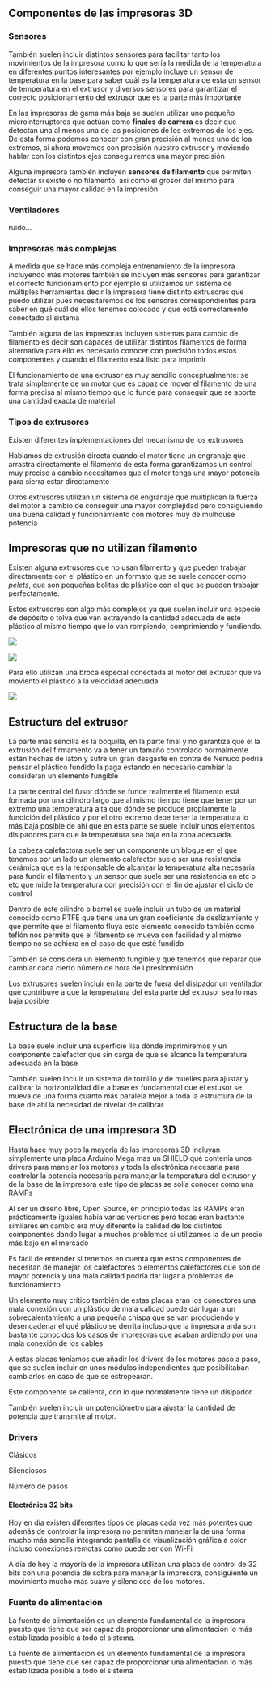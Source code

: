 ## Componentes de las impresoras 3D




### Sensores

También suelen incluir distintos sensores para facilitar tanto los movimientos de la impresora como lo que sería la medida de la temperatura en diferentes puntos interesantes por ejemplo incluye un sensor de temperatura en la base para saber cuál es la temperatura de esta un sensor de temperatura en el extrusor y diversos sensores para garantizar el correcto posicionamiento del extrusor que es la parte más importante

En las impresoras de gama más baja se suelen utilizar uno pequeño microinterruptores que actúan como **finales de carrera** es decir que detectan una al menos una de las posiciones de los extremos de los ejes.  De esta forma podemos  conocer con gran precisión al menos uno de loa extremos, si ahora movemos con precisión nuestro extrusor y moviendo hablar con los distintos ejes conseguiremos una mayor precisión


Alguna impresora también incluyen **sensores de filamento** que permiten detectar si existe o no filamento, así como el grosor del mismo para conseguir una mayor calidad en la impresión

### Ventiladores

ruido...


### Impresoras más complejas

A medida que se hace más compleja entrenamiento de la impresora incluyendo más motores también se incluyen más sensores para garantizar el correcto funcionamiento por ejemplo si utilizamos un sistema de múltiples herramientas decir la impresora tiene distinto extrusores que puedo utilizar pues necesitaremos de los sensores correspondientes para saber en qué cuál de ellos tenemos colocado y que está correctamente conectado al sistema

También alguna de las impresoras incluyen sistemas para cambio de filamento es decir son capaces de utilizar distintos filamentos de forma alternativa para ello es necesario conocer con precisión todos estos componentes y cuando el filamento está listo para imprimir

El funcionamiento de una extrusor es muy sencillo conceptualmente: se trata simplemente de un motor que es capaz de mover el filamento de una forma precisa al mismo tiempo que lo funde para conseguir que se aporte una cantidad exacta de material

### Tipos de extrusores

Existen diferentes implementaciones del mecanismo de los extrusores

Hablamos de extrusión directa cuando el motor tiene un engranaje que arrastra directamente el filamento de esta forma garantizamos un control muy preciso a cambio necesitamos que el motor tenga una mayor potencia para sierra estar directamente


Otros extrusores utilizan un sistema de engranaje que multiplican la fuerza del motor a cambio de conseguir una mayor complejidad pero consiguiendo una buena calidad y funcionamiento con motores muy de mulhouse potencia


## Impresoras que no utilizan filamento

Existen alguna extrusores que no usan filamento y que pueden trabajar directamente con el plástico en un formato que se suele conocer como *pelets*, que son pequeñas bolitas de plástico con el que se pueden trabajar perfectamente. 

Estos extrusores son algo más complejos ya que suelen incluir una especie de depósito o tolva que van extrayendo la cantidad adecuada de este plástico al mismo tiempo que lo van rompiendo, comprimiendo y fundiendo.

![](./images/extrusorPelets.jpg)

![](./images/universal_pellet_extruder_3d_druck_3d_printing1.jpg)


Para ello utilizan una broca especial conectada al motor del extrusor que va moviento el plástico a la velocidad adecuada

![](./images/broca.jpg)


## Estructura del extrusor

La parte más sencilla es la boquilla, en la parte final y no garantiza que el la extrusión del firmamento va a tener un tamaño controlado normalmente están hechas de latón y sufre un gran desgaste en contra de Nenuco podría pensar el plástico fundido la paga estando en necesario cambiar la consideran un elemento fungible

La parte central del fusor dónde se funde realmente el filamento está formada por una cilindro largo que al mismo tiempo tiene que tener por un extremo una temperatura alta que dónde se produce propiamente la fundición del plástico y por el otro extremo debe tener la temperatura lo más baja posible de ahí que en esta parte se suele incluir unos elementos disipadores para que la temperatura sea baja en la zona adecuada.

La cabeza calefactora suele ser un componente un bloque en el que tenemos por un lado un elemento calefactor suele ser una resistencia cerámica que es la responsable de alcanzar la temperatura alta necesaria para fundir el filamento y un sensor que suele ser una resistencia en etc o etc que mide la temperatura con precisión con el fin de ajustar el ciclo de control

Dentro de este cilindro o barrel se suele incluir un tubo de un material conocido como PTFE que tiene una un gran coeficiente de deslizamiento y que permite que el filamento fluya este elemento conocido también como teflón nos permite que el filamento se mueva con facilidad y al mismo tiempo no se adhiera en el caso de que esté fundido

También se considera un elemento fungible y que tenemos que reparar que cambiar cada cierto número de hora de i.presionmisión

Los extrusores suelen incluir en la parte de fuera del disipador un ventilador que contribuye a que la temperatura del esta parte del extrusor sea lo más baja posible


## Estructura de la base

La base suele incluir una superficie lisa dónde imprimiremos y un componente calefactor que sin carga de que se alcance la temperatura adecuada en la base


También suelen incluir un sistema de tornillo y de muelles para ajustar y calibrar la horizontalidad dile a base es fundamental que el estusor se mueva de una forma cuanto más paralela mejor a toda la estructura de la base de ahí la necesidad de nivelar de calibrar


## Electrónica de una impresora 3D

Hasta hace muy poco la mayoría de las impresoras 3D incluyan simplemente una placa Arduino Mega mas  un SHIELD qué contenía unos  drivers para manejar los motores y toda la electrónica necesaria para controlar la potencia necesaria para manejar la temperatura del extrusor y de la base de la impresora este tipo de placas se solía conocer como una RAMPs

Al ser un diseño libre, Open Source, en principio todas las RAMPs eran prácticamente iguales había varias versiones pero todas eran bastante similares en cambio era muy diferente la calidad de los distintos componentes dando lugar a muchos problemas si utilizamos la de un precio más bajo en el mercado


Es fácil de entender si tenemos en cuenta que estos componentes de necesitan de manejar los calefactores o elementos calefactores que son de mayor potencia y una mala calidad podría dar lugar a problemas de funcionamiento

Un elemento muy crítico también de estas placas eran los conectores una mala conexión con un plástico de mala calidad puede dar lugar a un sobrecalentamiento a una pequeña chispa que se van produciendo y desencadenar el qué plástico se derrita incluso que la impresora arda son bastante conocidos los casos de impresoras que acaban ardiendo por una mala conexión de los cables

A estas placas teníamos que añadir los drivers de los motores paso a paso, que se suelen incluir en unos módulos independientes que posibilitaban cambiarlos en caso de que se estropearan.

Este componente se calienta, con lo que normalmente tiene un disipador.

También suelen incluir un potenciómetro para ajustar la cantidad de potencia que transmite al motor.

### Drivers

Clásicos

Silenciosos

Número de pasos

#### Electrónica 32 bits

Hoy en día existen diferentes tipos de placas cada vez más potentes que además de controlar la impresora no permiten manejar la de una forma mucho más sencilla integrando pantalla de visualización gráfica a color incluso conexiones remotas como puede ser con Wi-Fi

A día de hoy la mayoría de la impresora utilizan una placa de control de 32 bits con una potencia de sobra para manejar la impresora, consiguiente un movimiento mucho mas suave y silencioso de los motores.

### Fuente de alimentación

La fuente de alimentación es un elemento fundamental de la impresora puesto que tiene que ser capaz de proporcionar una alimentación lo más estabilizada posible a todo el sistema.


La fuente de alimentación es un elemento fundamental de la impresora puesto que tiene que ser capaz de proporcionar una alimentación lo más estabilizada posible a todo el sistema